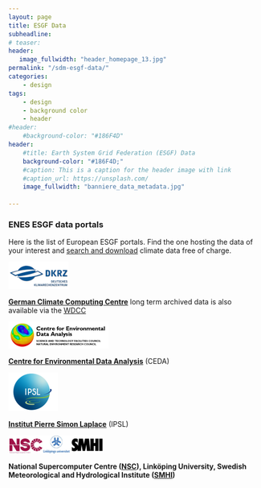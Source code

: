 ```yaml
---
layout: page
title: ESGF Data
subheadline:
# teaser:
header:
   image_fullwidth: "header_homepage_13.jpg"
permalink: "/sdm-esgf-data/"
categories:
    - design
tags:
    - design
    - background color
    - header
#header:
    #background-color: "#186F4D"
header:
    #title: Earth System Grid Federation (ESGF) Data
    background-color: "#186F4D;"
    #caption: This is a caption for the header image with link
    #caption_url: https://unsplash.com/
    image_fullwidth: "banniere_data_metadata.jpg"

---
```


### ENES ESGF data portals

Here is the list of European ESGF portals. Find the one hosting the data of your interest and [search and download](https://esgf.github.io/esgf-user-support/) climate data free of charge. 


![DKRZlogo](../images/DKRZ_Logo_281x127_2014.png) 

**[German Climate Computing Centre](https://www.dkrz.de/de)**
long term archived data is also available via the [WDCC](https://www.wdc-climate.de/ui/)

![cedalogo](../images/ceda.png)  

**[Centre for Environmental Data Analysis](https://www.ceda.ac.uk/)** (CEDA)

![ipsllogo](../images/IPSL-logo.png)  

**[Institut Pierre Simon Laplace](https://www.ipsl.fr/en/home-en/)** (IPSL)

![nsc-liu-logo](../images/nsc-liu-logo.png) 

**National Supercomputer Centre ([NSC](https://www.nsc.liu.se/)), Linköping University, Swedish Meteorological and Hydrological Institute ([SMHI](https://www.smhi.se/q/Stockholm/2673730))**





